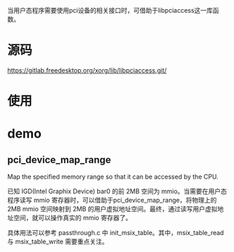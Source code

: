 
当用户态程序需要使用pci设备的相关接口时，可借助于libpciaccess这一库函数。

# 源码

https://gitlab.freedesktop.org/xorg/lib/libpciaccess.git/

# 使用



# demo

## pci_device_map_range

Map the specified memory range so that it can be accessed by the CPU.

已知 IGD(Intel Graphix Device) bar0 的前 2MB 空间为 mmio。当需要在用户态程序读写 mmio 寄存器时，可以借助于pci_device_map_range，将物理上的 2MB mmio 空间映射到 2MB 的用户虚拟地址空间。最终，通过读写用户虚拟地址空间，就可以操作真实的 mmio 寄存器了。

具体用法可以参考 passthrough.c 中 init_msix_table。其中，msix_table_read 与 msix_table_write 需要重点关注。